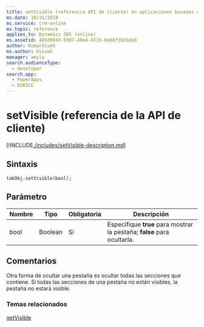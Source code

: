 ```yaml
---
title: setVisible (referencia API de cliente) en aplicaciones basadas en modelo| MicrosoftDocs
ms.date: 10/31/2018
ms.service: crm-online
ms.topic: reference
applies_to: Dynamics 365 (online)
ms.assetid: 485d9843-5907-49e4-971b-0e86f3bd1eb8
author: KumarVivek
ms.author: kvivek
manager: amyla
search.audienceType:
  - developer
search.app:
  - PowerApps
  - D365CE
---
```

# <a name="setvisible-client-api-reference"></a>setVisible (referencia de la API de cliente)



[!INCLUDE[./includes/setVisible-description.md](./includes/setVisible-description.md)] 

## <a name="syntax"></a>Sintaxis

`tabObj.setVisible(bool);`

## <a name="parameter"></a>Parámetro

|Nombre|Tipo|Obligatoria|Descripción|
|--|--|--|--|
|bool|Boolean|Sí|Especifique **true** para mostrar la pestaña; **false** para ocultarla.|

## <a name="remarks"></a>Comentarios

Otra forma de ocultar una pestaña es ocultar todas las secciones que contiene. Si todas las secciones de una pestaña no están visibles, la pestaña no estará visible.

### <a name="related-topics"></a>Temas relacionados

[getVisible](getVisible.md)



